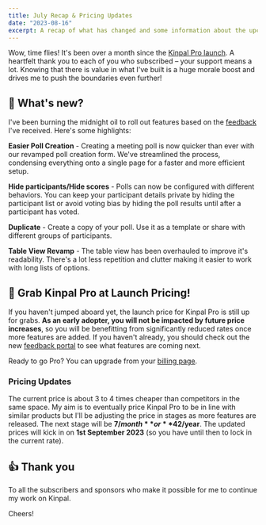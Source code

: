```yaml
---
title: July Recap & Pricing Updates
date: "2023-08-16"
excerpt: A recap of what has changed and some information about the upcoming pricing changes.
---
```


Wow, time flies!
It's been over a month since the [Kinpal Pro launch](/blog/rallly-pro-launch).
A heartfelt thank you to each of you who subscribed – your support means a lot.
Knowing that there is value in what I've built is a huge morale boost and drives me to push the boundaries even further!

## 📝 What's new?

I've been burning the midnight oil to roll out features based on the [feedback](https://feedback.rallly.co) I've received. Here's some highlights:

**Easier Poll Creation** - Creating a meeting poll is now quicker than ever with our revamped poll creation form. We've streamlined the process, condensing everything onto a single page for a faster and more efficient setup.

**Hide participants/Hide scores** - Polls can now be configured with different behaviors.
You can keep your participant details private by hiding the participant list or avoid voting bias by hiding the poll results until after a participant has voted.

**Duplicate** - Create a copy of your poll. Use it as a template or share with different groups of participants.

**Table View Revamp** - The table view has been overhauled to improve it's readability. There's a lot less repetition and clutter making it easier to work with long lists of options.

## 🎉 Grab Kinpal Pro at Launch Pricing!

If you haven't jumped aboard yet, the launch price for Kinpal Pro is still up for grabs.
**As an early adopter, you will not be impacted by future price increases**, so you will be benefitting from significantly reduced rates once more features are added.
If you haven't already, you should check out the new [feedback portal](https://feedback.rallly.co) to see what features are coming next.

Ready to go Pro? You can upgrade from your [billing page](https://kinpal.com/settings/billing).

### Pricing Updates

The current price is about 3 to 4 times cheaper than competitors in the same space.
My aim is to eventually price Kinpal Pro to be in line with similar products but I'll be adjusting the price in stages as more features are released. The next stage will be **$7/month** or **$42/year**.
The updated prices will kick in on **1st September 2023** (so you have until then to lock in the current rate).

## 👍 Thank you

To all the subscribers and sponsors who make it possible for me to continue my work on Kinpal.

Cheers!
